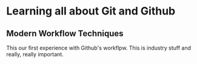 # Learning all about Git and Github

## Modern Workflow Techniques

This our first experience with Github's workflpw. This is industry stuff and really, really important.